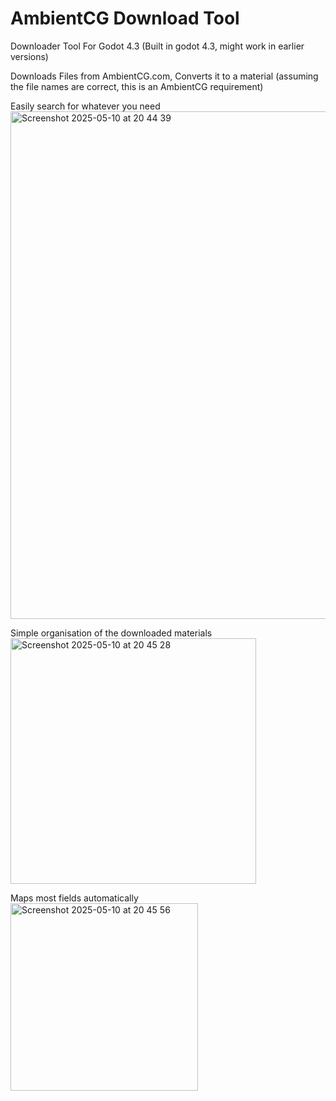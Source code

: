 # AmbientCG Download Tool

Downloader Tool For Godot 4.3 (Built in godot 4.3, might work in earlier versions)

Downloads Files from AmbientCG.com, Converts it to a material (assuming the file names are correct, this is an AmbientCG requirement)

Easily search for whatever you need
<img width="812" alt="Screenshot 2025-05-10 at 20 44 39" src="https://github.com/user-attachments/assets/edf39e3b-32d8-4ec5-a1b3-9b39c1b0ad24" />

Simple organisation of the downloaded materials
<img width="393" alt="Screenshot 2025-05-10 at 20 45 28" src="https://github.com/user-attachments/assets/5501e0ff-7afc-4e15-8796-d43638946d8e" />

Maps most fields automatically
<img width="300" alt="Screenshot 2025-05-10 at 20 45 56" src="https://github.com/user-attachments/assets/d1718b41-2f2d-44eb-aebb-1ba862ab62ed" />

